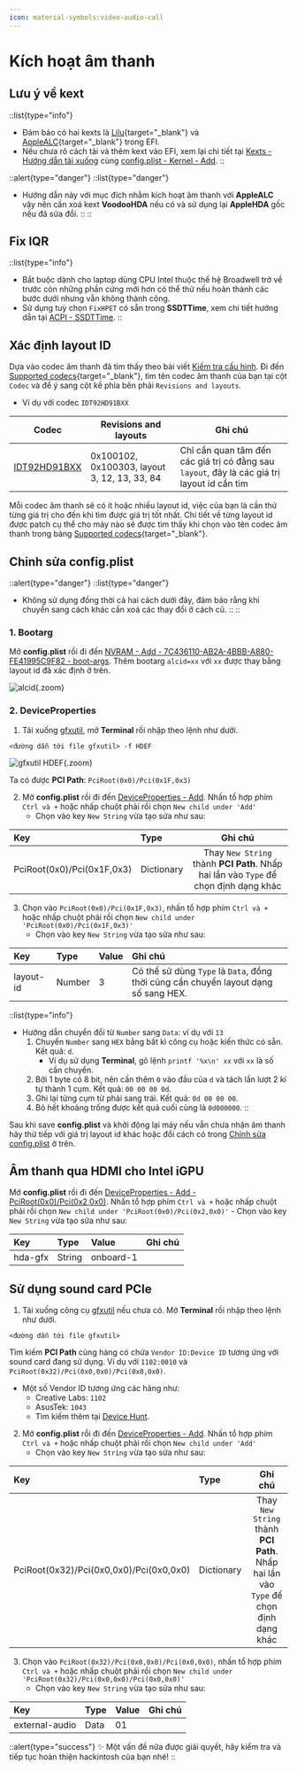 ```yaml
---
icon: material-symbols:video-audio-call
---
```


# Kích hoạt âm thanh

## Lưu ý về kext

::list{type="info"}
- Đảm bảo có hai kexts là [Lilu](https://github.com/acidanthera/Lilu){target="_blank"} và [AppleALC](https://github.com/acidanthera/AppleALC){target="_blank"} trong EFI. 
- Nếu chưa rõ cách tải và thêm kext vào EFI, xem lại chi tiết tại [Kexts - Hướng dẫn tải xuống](/gathering-files/kexts) cùng [config.plist - Kernel - Add](/gathering-files/config/kernel#Add).
::

::alert{type="danger"}
::list{type="danger"}
- Hướng dẫn này với mục đích nhằm kích hoạt âm thanh với **AppleALC** vậy nên cần xoá kext **VoodooHDA** nếu có và sử dụng lại **AppleHDA** gốc nếu đã sửa đổi.
::
::

## Fix IQR

::list{type="info"}
- Bắt buộc dành cho laptop dùng CPU Intel thuộc thế hệ Broadwell trở về trước còn những phần cứng mới hơn có thể thử nếu hoàn thành các bước dưới nhưng vẫn không thành công.
- Sử dụng tuỳ chọn `FixHPET` có sẵn trong **SSDTTime**, xem chi tiết hướng dẫn tại [ACPI - SSDTTime](/content/3.gathering-files/3.acpi.md#ssdttime).
::

## Xác định layout ID

Dựa vào codec âm thanh đã tìm thấy theo bài viết [Kiếm tra cấu hình](/hardware/check-hardware-information). Đi đến [Supported codecs](https://github.com/acidanthera/AppleALC/wiki/Supported-codecs){target="_blank"}, tìm tên codec âm thanh của bạn tại cột `Codec` và để ý sang cột kề phía bên phải `Revisions and layouts`.

- Ví dụ với codec `IDT92HD91BXX`

| Codec | Revisions and layouts | Ghi chú |
| ----- | --------------------- | ------- |
| [IDT92HD91BXX](https://github.com/acidanthera/AppleALC/tree/master/Resources/IDT92HD91BXX/Info.plist) | 0x100102, 0x100303, layout 3, 12, 13, 33, 84 | Chỉ cần quan tâm đến các giá trị có đằng sau `layout`, đây là các giá trị layout id cần tìm |

Mỗi codec âm thanh sẽ có ít hoặc nhiều layout id, việc của bạn là cần thử từng giá trị cho đến khi tìm được giá trị tốt nhất. Chi tiết về từng layout id được patch cụ thể cho máy nào sẽ được tìm thấy khi chọn vào tên codec âm thanh trong bảng [Supported codecs](https://github.com/acidanthera/AppleALC/wiki/Supported-codecs){target="_blank"}.

## Chỉnh sửa config.plist

::alert{type="danger"}
::list{type="danger"}
- Không sử dụng đồng thời cả hai cách dưới đây, đảm bảo rằng khi chuyển sang cách khác cần xoá các thay đổi ở cách cũ.
::
::

### 1. Bootarg

Mở **config.plist** rồi đi đến [NVRAM - Add - 7C436110-AB2A-4BBB-A880-FE41995C9F82 - boot-args](/gathering-files/config/nvram#7c436110-ab2a-4bbb-a880-fe41995c9f82). Thêm bootarg `alcid=xx` với `xx` được thay bằng layout id đã xác định ở trên.

![alcid](https://i.imgur.com/Yh4MJff.png){.zoom}

### 2. DeviceProperties

1. Tải xuống [gfxutil](https://github.com/acidanthera/gfxutil/releases), mở **Terminal** rồi nhập theo lệnh như dưới.

```shell
<đường dẫn tới file gfxutil> -f HDEF
```

![gfxutil HDEF](https://i.imgur.com/Eoy282S.png){.zoom}

Ta có được **PCI Path**: `PciRoot(0x0)/Pci(0x1F,0x3)`

2. Mở **config.plist** rồi đi đến [DeviceProperties - Add](/gathering-files/config/deviceproperties#add). Nhấn tổ hợp phím `Ctrl và +` hoặc nhấp chuột phải rồi chọn `New child under 'Add'`
    - Chọn vào key `New String` vừa tạo sửa như sau:

| Key | Type | Ghi chú |
| :-- | :--- | :-----: |
| PciRoot(0x0)/Pci(0x1F,0x3) | Dictionary | Thay `New String` thành **PCI Path**. Nhấp hai lần vào `Type` để chọn định dạng khác |

3. Chọn vào `PciRoot(0x0)/Pci(0x1F,0x3)`, nhấn tổ hợp phím `Ctrl và +` hoặc nhấp chuột phải rồi chọn `New child under 'PciRoot(0x0)/Pci(0x1F,0x3)'`
    - Chọn vào key `New String` vừa tạo sửa như sau:

| Key | Type | Value | Ghi chú |
| :-- | :--- | :---- | :------ |
| layout-id | Number | 3 | Có thể sử dùng `Type` là `Data`, đồng thời cũng cần chuyển layout dạng số sang HEX. |

::list{type="info"}
- Hướng dẫn chuyển đổi từ `Number` sang `Data`: ví dụ với `13`
    1. Chuyển `Number` sang `HEX` bằng bất kì công cụ hoặc kiến thức có sẵn. Kết quả: `d`.
        - Ví dụ sử dụng **Terminal**, gõ lệnh `printf '%x\n' xx` với `xx` là số cần chuyển.
    2. Bởi 1 byte có 8 bit, nên cần thêm `0` vào đầu của `d` và tách lần lượt 2 kí tự thành 1 cụm. Kết quả: `00 00 00 0d`.
    3. Ghi lại từng cụm từ phải sang trái. Kết quả: `0d 00 00 00`.
    4. Bỏ hết khoảng trống được kết quả cuối cùng là `0d000000`.
::

Sau khi save **config.plist** và khởi động lại máy nếu vẫn chưa nhận âm thanh hãy thử tiếp với giá trị layout id khác hoặc đổi cách có trong [Chỉnh sửa config.plist](#chỉnh-sửa-configplist) ở trên.

## Âm thanh qua HDMI cho Intel iGPU

Mở **config.plist** rồi đi đến [DeviceProperties - Add - PciRoot(0x0)/Pci(0x2,0x0)](/gathering-files/config/deviceproperties#add). Nhấn tổ hợp phím `Ctrl và +` hoặc nhấp chuột phải rồi chọn `New child under 'PciRoot(0x0)/Pci(0x2,0x0)'`
    - Chọn vào key `New String` vừa tạo sửa như sau:

| Key | Type | Value | Ghi chú |
| :-- | :--- | :---- | :------ |
| hda-gfx | String | onboard-1 |  |

## Sử dụng sound card PCIe

1. Tải xuống công cụ [gfxutil](https://github.com/acidanthera/gfxutil/releases) nếu chưa có. Mở **Terminal** rồi nhập theo lệnh như dưới.

```shell
<đường dẫn tới file gfxutil>
```

Tìm kiếm **PCI Path** cùng hàng có chứa `Vendor ID:Device ID` tương ứng với sound card đang sử dụng. Ví dụ với `1102:0010` và `PciRoot(0x32)/Pci(0x0,0x0)/Pci(0x0,0x0)`.
- Một số Vendor ID tương ứng các hãng như:
    - Creative Labs: `1102`
    - AsusTek: `1043`
    - Tìm kiếm thêm tại [Device Hunt](https://devicehunt.com/all-pci-vendors).

2. Mở **config.plist** rồi đi đến [DeviceProperties - Add](/gathering-files/config/deviceproperties#add). Nhấn tổ hợp phím `Ctrl và +` hoặc nhấp chuột phải rồi chọn `New child under 'Add'`
    - Chọn vào key `New String` vừa tạo sửa như sau:

| Key | Type | Ghi chú |
| :-- | :--- | :-----: |
| PciRoot(0x32)/Pci(0x0,0x0)/Pci(0x0,0x0) | Dictionary | Thay `New String` thành **PCI Path**. Nhấp hai lần vào `Type` để chọn định dạng khác |

3. Chọn vào `PciRoot(0x32)/Pci(0x0,0x0)/Pci(0x0,0x0)`, nhấn tổ hợp phím `Ctrl và +` hoặc nhấp chuột phải rồi chọn `New child under 'PciRoot(0x32)/Pci(0x0,0x0)/Pci(0x0,0x0)'`
    - Chọn vào key `New String` vừa tạo sửa như sau:

| Key | Type | Value | Ghi chú |
| :-- | :--- | :---- | :------ |
| external-audio | Data | 01 |  |

::alert{type="success"}
✨ Một vấn đề nữa được giải quyết, hãy kiểm tra và tiếp tục hoàn thiện hackintosh của bạn nhé!
::